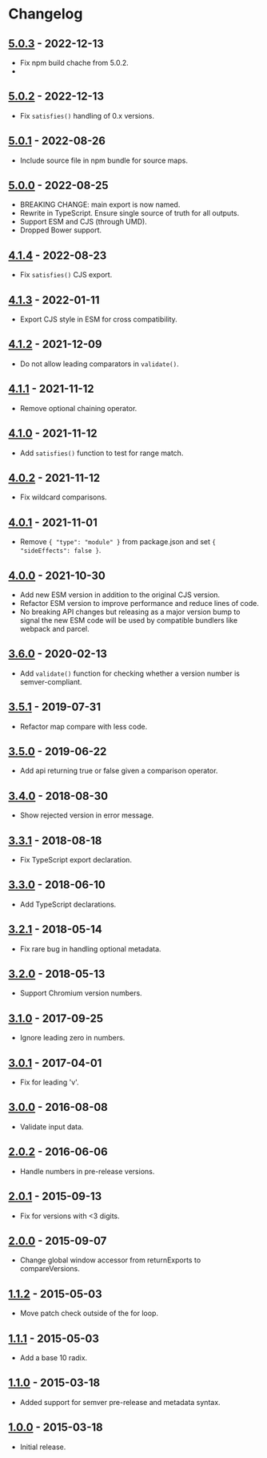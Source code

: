 # Changelog

## [5.0.3](https://github.com/omichelsen/compare-versions/releases/tag/v5.0.3) - 2022-12-13
- Fix npm build chache from 5.0.2.
-
## [5.0.2](https://github.com/omichelsen/compare-versions/releases/tag/v5.0.2) - 2022-12-13
- Fix `satisfies()` handling of 0.x versions.

## [5.0.1](https://github.com/omichelsen/compare-versions/releases/tag/v5.0.1) - 2022-08-26
- Include source file in npm bundle for source maps.

## [5.0.0](https://github.com/omichelsen/compare-versions/releases/tag/v5.0.0) - 2022-08-25
- BREAKING CHANGE: main export is now named.
- Rewrite in TypeScript. Ensure single source of truth for all outputs.
- Support ESM and CJS (through UMD).
- Dropped Bower support.

## [4.1.4](https://github.com/omichelsen/compare-versions/releases/tag/v4.1.4) - 2022-08-23
- Fix `satisfies()` CJS export.

## [4.1.3](https://github.com/omichelsen/compare-versions/releases/tag/v4.1.3) - 2022-01-11
- Export CJS style in ESM for cross compatibility.

## [4.1.2](https://github.com/omichelsen/compare-versions/releases/tag/v4.1.2) - 2021-12-09
- Do not allow leading comparators in `validate()`.

## [4.1.1](https://github.com/omichelsen/compare-versions/releases/tag/v4.1.1) - 2021-11-12
- Remove optional chaining operator.

## [4.1.0](https://github.com/omichelsen/compare-versions/releases/tag/v4.1.0) - 2021-11-12
- Add `satisfies()` function to test for range match.

## [4.0.2](https://github.com/omichelsen/compare-versions/releases/tag/v4.0.2) - 2021-11-12
- Fix wildcard comparisons.

## [4.0.1](https://github.com/omichelsen/compare-versions/releases/tag/v4.0.1) - 2021-11-01
- Remove `{ "type": "module" }` from package.json and set `{ "sideEffects": false }`.

## [4.0.0](https://github.com/omichelsen/compare-versions/releases/tag/v4.0.0) - 2021-10-30
- Add new ESM version in addition to the original CJS version.
- Refactor ESM version to improve performance and reduce lines of code.
- No breaking API changes but releasing as a major version bump to signal the new ESM code will be used by compatible bundlers like webpack and parcel.

## [3.6.0](https://github.com/omichelsen/compare-versions/releases/tag/v3.6.0) - 2020-02-13
- Add `validate()` function for checking whether a version number is semver-compliant.

## [3.5.1](https://github.com/omichelsen/compare-versions/releases/tag/v3.5.1) - 2019-07-31
- Refactor map compare with less code.

## [3.5.0](https://github.com/omichelsen/compare-versions/releases/tag/v3.5.0) - 2019-06-22
- Add api returning true or false given a comparison operator.

## [3.4.0](https://github.com/omichelsen/compare-versions/releases/tag/v3.4.0) - 2018-08-30
- Show rejected version in error message.

## [3.3.1](https://github.com/omichelsen/compare-versions/releases/tag/v3.3.1) - 2018-08-18
- Fix TypeScript export declaration.

## [3.3.0](https://github.com/omichelsen/compare-versions/releases/tag/v3.3.0) - 2018-06-10
- Add TypeScript declarations.

## [3.2.1](https://github.com/omichelsen/compare-versions/releases/tag/v3.2.1) - 2018-05-14
- Fix rare bug in handling optional metadata.

## [3.2.0](https://github.com/omichelsen/compare-versions/releases/tag/v3.2.0) - 2018-05-13
- Support Chromium version numbers.

## [3.1.0](https://github.com/omichelsen/compare-versions/releases/tag/v3.1.0) - 2017-09-25
- Ignore leading zero in numbers.

## [3.0.1](https://github.com/omichelsen/compare-versions/releases/tag/v3.0.1) - 2017-04-01
- Fix for leading 'v'.

## [3.0.0](https://github.com/omichelsen/compare-versions/releases/tag/v3.0.0) - 2016-08-08
- Validate input data.

## [2.0.2](https://github.com/omichelsen/compare-versions/releases/tag/v2.0.2) - 2016-06-06
- Handle numbers in pre-release versions.

## [2.0.1](https://github.com/omichelsen/compare-versions/releases/tag/v2.0.1) - 2015-09-13
- Fix for versions with <3 digits.

## [2.0.0](https://github.com/omichelsen/compare-versions/releases/tag/v2.0.0) - 2015-09-07
- Change global window accessor from returnExports to compareVersions.

## [1.1.2](https://github.com/omichelsen/compare-versions/releases/tag/v1.1.2) - 2015-05-03
- Move patch check outside of the for loop.

## [1.1.1](https://github.com/omichelsen/compare-versions/releases/tag/v1.1.1) - 2015-05-03
- Add a base 10 radix.

## [1.1.0](https://github.com/omichelsen/compare-versions/releases/tag/v1.1.0) - 2015-03-18
- Added support for semver pre-release and metadata syntax.

## [1.0.0](https://github.com/omichelsen/compare-versions/releases/tag/v1.0.0) - 2015-03-18
- Initial release.
